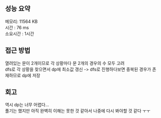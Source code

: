 
## 성능 요약
메모리: 11564 KB  
시간 : 76 ms  
소요시간 : 1시간


## 접근 방법
열려있는 문이 2개이므로 각 상황마다 문 2개의 경우의 수 모두 고려  
dfs로 각 상황을 찾으면서 dp에 최소값 갱신 -> dfs로 진행하다보면 중복된 경우가 존재하므로 dp에 저장  


## 회고
역시 dp는 너무 어렵다...  
풀기는 했지만 아직 완벽히 이해는 못한 것 같아서 나중에 다시 봐야할 것 같다 ㅜㅜ  
